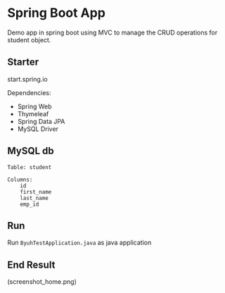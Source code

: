 # Spring Boot App
Demo app in spring boot using MVC to manage the CRUD operations for student object.

## Starter
start.spring.io

Dependencies:
- Spring Web
- Thymeleaf
- Spring Data JPA
- MySQL Driver

## MySQL db
```
Table: student

Columns:
	id
	first_name
	last_name
	emp_id
```

## Run
Run `ByuhTestApplication.java` as java application

## End Result
(screenshot_home.png)

